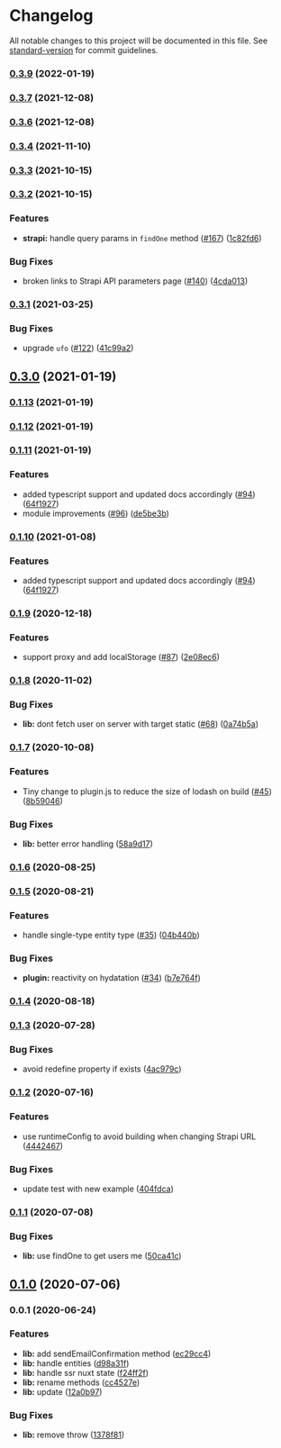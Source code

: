# Changelog

All notable changes to this project will be documented in this file. See [standard-version](https://github.com/conventional-changelog/standard-version) for commit guidelines.

### [0.3.9](https://github.com/nuxt-community/strapi-module/compare/v0.3.7...v0.3.9) (2022-01-19)

### [0.3.7](https://github.com/nuxt-community/strapi-module/compare/v0.3.6...v0.3.7) (2021-12-08)

### [0.3.6](https://github.com/nuxt-community/strapi-module/compare/v0.3.4...v0.3.6) (2021-12-08)

### [0.3.4](https://github.com/nuxt-community/strapi-module/compare/v0.3.3...v0.3.4) (2021-11-10)

### [0.3.3](https://github.com/nuxt-community/strapi-module/compare/v0.3.2...v0.3.3) (2021-10-15)

### [0.3.2](https://github.com/nuxt-community/strapi-module/compare/v0.3.1...v0.3.2) (2021-10-15)


### Features

* **strapi:** handle query params in `findOne` method ([#167](https://github.com/nuxt-community/strapi-module/issues/167)) ([1c82fd6](https://github.com/nuxt-community/strapi-module/commit/1c82fd6fdc4b0c4ee173f751e05d38c3b2153cc8))


### Bug Fixes

* broken links to Strapi API parameters page ([#140](https://github.com/nuxt-community/strapi-module/issues/140)) ([4cda013](https://github.com/nuxt-community/strapi-module/commit/4cda013c73e86a5c3f3303ed0372d73be9746663))

### [0.3.1](https://github.com/nuxt-community/strapi-module/compare/v0.3.0...v0.3.1) (2021-03-25)


### Bug Fixes

* upgrade `ufo` ([#122](https://github.com/nuxt-community/strapi-module/issues/122)) ([41c99a2](https://github.com/nuxt-community/strapi-module/commit/41c99a214a80a8362d7c364f16da099990413acb))

## [0.3.0](https://github.com/nuxt-community/strapi-module/compare/v0.1.11...v0.3.0) (2021-01-19)

### [0.1.13](https://github.com/nuxt-community/strapi-module/compare/v0.1.11...v0.1.13) (2021-01-19)

### [0.1.12](https://github.com/nuxt-community/strapi-module/compare/v0.1.11...v0.1.12) (2021-01-19)

### [0.1.11](https://github.com/nuxt-community/strapi-module/compare/v0.1.9...v0.1.11) (2021-01-19)


### Features

* added typescript support and updated docs accordingly ([#94](https://github.com/nuxt-community/strapi-module/issues/94)) ([64f1927](https://github.com/nuxt-community/strapi-module/commit/64f1927c2a412d0b8c0c8920431b1dbe30f35f2b))
* module improvements ([#96](https://github.com/nuxt-community/strapi-module/issues/96)) ([de5be3b](https://github.com/nuxt-community/strapi-module/commit/de5be3b72ad36e5e531cca1c5fe6d50d15ec51dc))

### [0.1.10](https://github.com/nuxt-community/strapi-module/compare/v0.1.9...v0.1.10) (2021-01-08)


### Features

* added typescript support and updated docs accordingly ([#94](https://github.com/nuxt-community/strapi-module/issues/94)) ([64f1927](https://github.com/nuxt-community/strapi-module/commit/64f1927c2a412d0b8c0c8920431b1dbe30f35f2b))

### [0.1.9](https://github.com/nuxt-community/strapi-module/compare/v0.1.8...v0.1.9) (2020-12-18)


### Features

* support proxy and add localStorage ([#87](https://github.com/nuxt-community/strapi-module/issues/87)) ([2e08ec6](https://github.com/nuxt-community/strapi-module/commit/2e08ec683a6ea3c3a8c7df39a98dcbb85e5102b0))

### [0.1.8](https://github.com/nuxt-community/strapi-module/compare/v0.1.7...v0.1.8) (2020-11-02)


### Bug Fixes

* **lib:** dont fetch user on server with target static ([#68](https://github.com/nuxt-community/strapi-module/issues/68)) ([0a74b5a](https://github.com/nuxt-community/strapi-module/commit/0a74b5a263b8721102be70ec2608bb118cd1fcf3))

### [0.1.7](https://github.com/nuxt-community/strapi-module/compare/v0.1.6...v0.1.7) (2020-10-08)


### Features

* Tiny change to plugin.js to reduce the size of lodash on build ([#45](https://github.com/nuxt-community/strapi-module/issues/45)) ([8b59046](https://github.com/nuxt-community/strapi-module/commit/8b5904693446b592a308fe8c028e26ddb1e372eb))


### Bug Fixes

* **lib:** better error handling ([58a9d17](https://github.com/nuxt-community/strapi-module/commit/58a9d17ec3be63fd837bf1d273ba5b298221f54e))

### [0.1.6](https://github.com/nuxt-community/strapi-module/compare/v0.1.5...v0.1.6) (2020-08-25)

### [0.1.5](https://github.com/nuxt-community/strapi-module/compare/v0.1.4...v0.1.5) (2020-08-21)


### Features

* handle single-type entity type ([#35](https://github.com/nuxt-community/strapi-module/issues/35)) ([04b440b](https://github.com/nuxt-community/strapi-module/commit/04b440b105ecb63932d98d5e3a64fd265919353b))


### Bug Fixes

* **plugin:** reactivity on hydatation ([#34](https://github.com/nuxt-community/strapi-module/issues/34)) ([b7e764f](https://github.com/nuxt-community/strapi-module/commit/b7e764f50f70ad68012fcc4a6f8d769f6ae27b67))

### [0.1.4](https://github.com/nuxt-community/strapi-module/compare/v0.1.3...v0.1.4) (2020-08-18)

### [0.1.3](https://github.com/nuxt-community/strapi-module/compare/v0.1.2...v0.1.3) (2020-07-28)


### Bug Fixes

* avoid redefine property if exists ([4ac979c](https://github.com/nuxt-community/strapi-module/commit/4ac979c0dff1aac8d045e097ff6c7e1e4303ed4c))

### [0.1.2](https://github.com/nuxt-community/strapi-module/compare/v0.1.1...v0.1.2) (2020-07-16)


### Features

* use runtimeConfig to avoid building when changing Strapi URL ([4442467](https://github.com/nuxt-community/strapi-module/commit/4442467b294ee7352dccf3131682e20b0f89f706))


### Bug Fixes

* update test with new example ([404fdca](https://github.com/nuxt-community/strapi-module/commit/404fdca6f880c685d31c84a20838b5fd5e05b1e0))

### [0.1.1](https://github.com/nuxt-company/strapi-module/compare/v0.1.0...v0.1.1) (2020-07-08)


### Bug Fixes

* **lib:** use findOne to get users me ([50ca41c](https://github.com/nuxt-company/strapi-module/commit/50ca41c38bf6862a7ca7b6973032d1e9b3dcb271))

## [0.1.0](https://github.com/nuxt-community/strapi-module/compare/v0.0.1...v0.1.0) (2020-07-06)

### 0.0.1 (2020-06-24)


### Features

* **lib:** add sendEmailConfirmation method ([ec29cc4](https://github.com/nuxt-community/strapi-module/commit/ec29cc40e7b564ae0858fbc86f6b1ac4e856ef38))
* **lib:** handle entities ([d98a31f](https://github.com/nuxt-community/strapi-module/commit/d98a31f716cf42443759ad0af3a112578e3b7a8f))
* **lib:** handle ssr nuxt state ([f24ff2f](https://github.com/nuxt-community/strapi-module/commit/f24ff2fca2990c89ffa80267084a3f525bc8d0df))
* **lib:** rename methods ([cc4527e](https://github.com/nuxt-community/strapi-module/commit/cc4527ecc62abf559dfa707ee9a44236e4e4e631))
* **lib:** update ([12a0b97](https://github.com/nuxt-community/strapi-module/commit/12a0b972882cc073d763fd72cb3d90e40b521d3c))


### Bug Fixes

* **lib:** remove throw ([1378f81](https://github.com/nuxt-community/strapi-module/commit/1378f815d162b5205aff2f87f12be82c945bb260))
